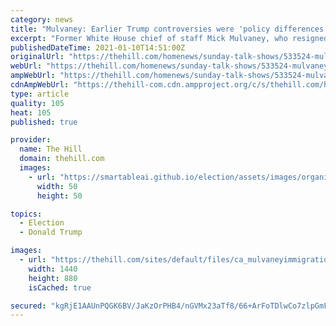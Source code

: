 ```yaml
---
category: news
title: "Mulvaney: Earlier Trump controversies were 'policy differences' or 'stylistic,' but 'Wednesday was existential'"
excerpt: "Former White House chief of staff Mick Mulvaney, who resigned as envoy to Northern Ireland over President Trump’s handling of the deadly riot at the U.S."
publishedDateTime: 2021-01-10T14:51:00Z
originalUrl: "https://thehill.com/homenews/sunday-talk-shows/533524-mulvaney-earlier-trump-controversies-were-policy-or-stylistic-but"
webUrl: "https://thehill.com/homenews/sunday-talk-shows/533524-mulvaney-earlier-trump-controversies-were-policy-or-stylistic-but"
ampWebUrl: "https://thehill.com/homenews/sunday-talk-shows/533524-mulvaney-earlier-trump-controversies-were-policy-or-stylistic-but?amp"
cdnAmpWebUrl: "https://thehill-com.cdn.ampproject.org/c/s/thehill.com/homenews/sunday-talk-shows/533524-mulvaney-earlier-trump-controversies-were-policy-or-stylistic-but?amp"
type: article
quality: 105
heat: 105
published: true

provider:
  name: The Hill
  domain: thehill.com
  images:
    - url: "https://smartableai.github.io/election/assets/images/organizations/thehill.com-50x50.jpg"
      width: 50
      height: 50

topics:
  - Election
  - Donald Trump

images:
  - url: "https://thehill.com/sites/default/files/ca_mulvaneyimmigration_022020getty.jpg"
    width: 1440
    height: 880
    isCached: true

secured: "kgRjE1AAUnPQGK6BV/JaKzOrPHB4/nGVMx23aTf8/66+ArFoTDlwCo7zlpGmFBvKRMfJN1fOwd2TmtCU2381qPay6PVFhEc5ad+1yDFaZHcVjdEdCkHv76k46gbNNHgU9HMAmSBbFfqFbryES6VvN133YCSJzaF3eTFL/MWr3aW5Ri6ubZEvzyy/wwp3KYlaypfjUcLwDCvP6Q6RnpeRXP63eh5GD8PiS+mrgK6DL83mOjJ12syDdjVmC0cHpqVWzRqW1aoKEWMQesgoPWQNNcdafIxAyHOunEJhLYplx/cp6kJLbCJmmkrTlxDmJgMbLetPUV/g8K/XFPYprFBr7ToLQq47pSvFF7VFACc0Is4=;Y5K4PrYy0G/Xc/8KJQHiCw=="
---
```


